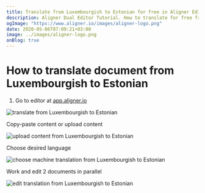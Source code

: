 ```yaml
---
title: Translate from Luxembourgish to Estonian for free in Aligner Editor
description: Aligner Dual Editor Tutorial. How to translate for free from Luxembourgish to Estonian. Aligner is multilingual document management platform. 
ogImage: "https://www.aligner.io/images/aligner-logo.png"
date: 2020-05-06T07:09:21+03:00
image: ../images/aligner-logo.png
onBlog: true
---
```


# How to translate document from Luxembourgish to Estonian

1. Go to editor at [app.aligner.io](https://app.aligner.io "Aligner App web page")

![translate from Luxembourgish to Estonian](../aligner-blank-editor.png "translate from Luxembourgish to Estonian")

Copy-paste content or upload content

![upload content from Luxembourgish to Estonian](../aligner-uploaded-document.png "upload content from Luxembourgish to Estonian")

Choose desired language

![choose machine translation from Luxembourgish to Estonian](../aligner-language-dropdown.png "choose machine translation from Luxembourgish to Estonian")

Work and edit 2 documents in parallel

![edit translation from Luxembourgish to Estonian](../aligner-double-sitded-editor.png "edit translation from Luxembourgish to Estonian")

